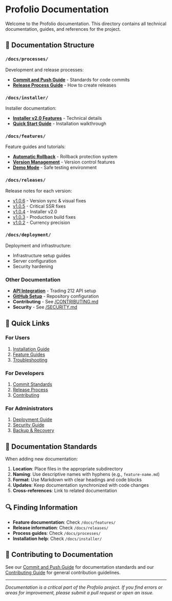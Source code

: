 # Profolio Documentation

Welcome to the Profolio documentation. This directory contains all technical documentation, guides, and references for the project.

## 📁 Documentation Structure

### `/docs/processes/`
Development and release processes:
- [**Commit and Push Guide**](./processes/COMMIT_AND_PUSH_GUIDE.md) - Standards for code commits
- [**Release Process Guide**](./processes/RELEASE_PROCESS_GUIDE.md) - How to create releases

### `/docs/installer/`
Installer documentation:
- [**Installer v2.0 Features**](./installer/INSTALLER_V2_FEATURES.md) - Technical details
- [**Quick Start Guide**](./installer/QUICK_START_V2.md) - Installation walkthrough

### `/docs/features/`
Feature guides and tutorials:
- [**Automatic Rollback**](./features/automatic-rollback.md) - Rollback protection system
- [**Version Management**](./features/version-management.md) - Version control features
- [**Demo Mode**](./features/demo-mode.md) - Safe testing environment

### `/docs/releases/`
Release notes for each version:
- [v1.0.6](./releases/RELEASE_NOTES_v1.0.6.md) - Version sync & visual fixes
- [v1.0.5](./releases/RELEASE_NOTES_v1.0.5.md) - Critical SSR fixes
- [v1.0.4](./releases/RELEASE_NOTES_v1.0.4.md) - Installer v2.0
- [v1.0.3](./releases/RELEASE_NOTES_v1.0.3.md) - Production build fixes
- [v1.0.2](./releases/RELEASE_NOTES_v1.0.2.md) - Currency precision

### `/docs/deployment/`
Deployment and infrastructure:
- Infrastructure setup guides
- Server configuration
- Security hardening

### Other Documentation
- [**API Integration**](./api-integration.md) - Trading 212 API setup
- [**GitHub Setup**](./github-setup-index.md) - Repository configuration
- **Contributing** - See [/CONTRIBUTING.md](../CONTRIBUTING.md)
- **Security** - See [/SECURITY.md](../SECURITY.md)

## 🚀 Quick Links

### For Users
1. [Installation Guide](./installer/QUICK_START_V2.md)
2. [Feature Guides](./features/)
3. [Troubleshooting](./troubleshooting.md)

### For Developers
1. [Commit Standards](./processes/COMMIT_AND_PUSH_GUIDE.md)
2. [Release Process](./processes/RELEASE_PROCESS_GUIDE.md)
3. [Contributing](../CONTRIBUTING.md)

### For Administrators
1. [Deployment Guide](./deployment/)
2. [Security Guide](../SECURITY.md)
3. [Backup & Recovery](./deployment/backup-recovery.md)

## 📝 Documentation Standards

When adding new documentation:

1. **Location**: Place files in the appropriate subdirectory
2. **Naming**: Use descriptive names with hyphens (e.g., `feature-name.md`)
3. **Format**: Use Markdown with clear headings and code blocks
4. **Updates**: Keep documentation synchronized with code changes
5. **Cross-references**: Link to related documentation

## 🔍 Finding Information

- **Feature documentation**: Check `/docs/features/`
- **Release information**: Check `/docs/releases/`
- **Process guides**: Check `/docs/processes/`
- **Installation help**: Check `/docs/installer/`

## 🤝 Contributing to Documentation

See our [Commit and Push Guide](./processes/COMMIT_AND_PUSH_GUIDE.md) for documentation standards and our [Contributing Guide](../CONTRIBUTING.md) for general contribution guidelines.

---

*Documentation is a critical part of the Profolio project. If you find errors or areas for improvement, please submit a pull request or open an issue.* 